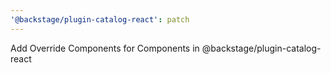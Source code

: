 ```yaml
---
'@backstage/plugin-catalog-react': patch
---
```


Add Override Components for Components in @backstage/plugin-catalog-react
